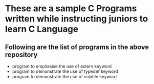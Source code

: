# These are a sample C Programs written while instructing juniors to learn C Language

## Following are the list of programs in the above repository
- program to emphasise the use of extern keyword
- program to demonstrate the use of typedef keyword
- program to demonstrate the use of volatile keyword
